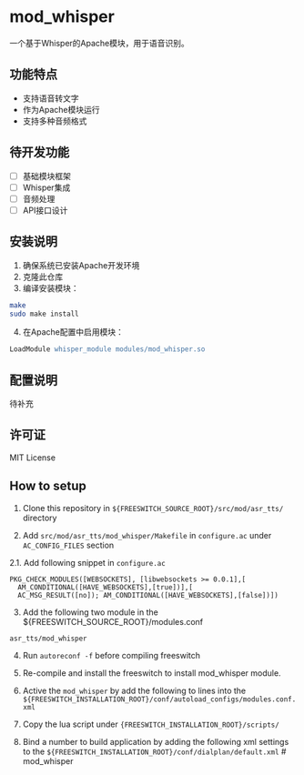# mod_whisper

一个基于Whisper的Apache模块，用于语音识别。

## 功能特点

- 支持语音转文字
- 作为Apache模块运行
- 支持多种音频格式

## 待开发功能

- [ ] 基础模块框架
- [ ] Whisper集成
- [ ] 音频处理
- [ ] API接口设计

## 安装说明

1. 确保系统已安装Apache开发环境
2. 克隆此仓库
3. 编译安装模块：
```bash
make
sudo make install
```
4. 在Apache配置中启用模块：
```apache
LoadModule whisper_module modules/mod_whisper.so
```

## 配置说明

待补充

## 许可证

MIT License

## How to setup

1. Clone this repository in `${FREESWITCH_SOURCE_ROOT}/src/mod/asr_tts/` directory 

2. Add `src/mod/asr_tts/mod_whisper/Makefile` in `configure.ac` under `AC_CONFIG_FILES` section

2.1. Add following snippet in `configure.ac` 

```
PKG_CHECK_MODULES([WEBSOCKETS], [libwebsockets >= 0.0.1],[
  AM_CONDITIONAL([HAVE_WEBSOCKETS],[true])],[
  AC_MSG_RESULT([no]); AM_CONDITIONAL([HAVE_WEBSOCKETS],[false])])
```
3. Add the following two module in the ${FREESWITCH_SOURCE_ROOT}/modules.conf
```
asr_tts/mod_whisper
```

4. Run `autoreconf -f` before compiling freeswitch

5. Re-compile and install the freeswitch to install mod_whisper module.


6. Active the `mod_whisper` by add the following to lines into the `${FREESWITCH_INSTALLATION_ROOT}/conf/autoload_configs/modules.conf.xml`
<load module="mod_whisper"/>

7. Copy the lua script under `{FREESWITCH_INSTALLATION_ROOT}/scripts/`

8. Bind a number to build application by adding the following xml settings to the `${FREESWITCH_INSTALLATION_ROOT}/conf/dialplan/default.xml`
#   m o d _ w h i s p e r 
 
 